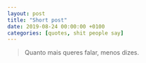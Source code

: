 ```yaml
---
layout: post
title: "Short post"
date: 2019-08-24 00:00:00 +0100
categories: [quotes, shit people say]
---
```


> Quanto mais queres falar, menos dizes.
